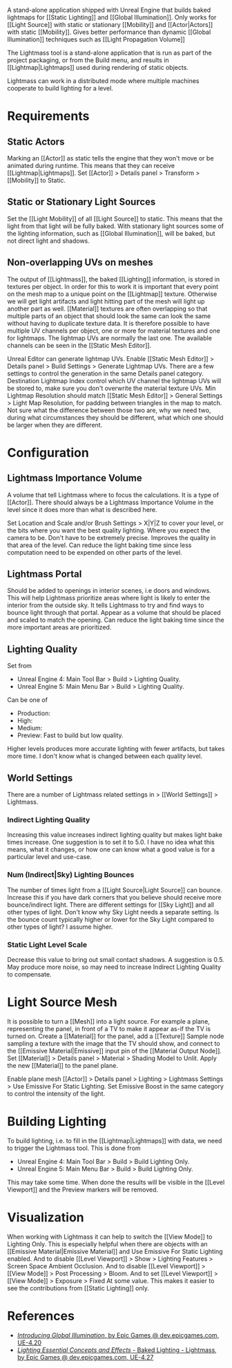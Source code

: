 A stand-alone application shipped with Unreal Engine that builds baked lightmaps for [[Static Lighting]] and [[Global Illumination]].
Only works for [[Light Source]] with static or stationary [[Mobility]] and [[Actor|Actors]] with static [[Mobility]].
Gives better performance than dynamic [[Global Illumination]] techniques such as [[Light Propagation Volume]]

The Lightmass tool is a stand-alone application that is run as part of the project packaging, or from the Build menu, and results in [[Lightmap|Lightmaps]] used during rendering of static objects.

Lightmass can work in a distributed mode where multiple machines cooperate to build lighting for a level.

# Requirements

## Static Actors

Marking an [[Actor]] as static tells the engine that they won't move or be animated during runtime.
This means that they can receive [[Lightmap|Lightmaps]].
Set [[Actor]] > Details panel > Transform > [[Mobility]] to Static.


## Static or Stationary Light Sources

Set the [[Light Mobility]] of all [[Light Source]] to static.
This means that the light from that light will be fully baked.
With stationary light sources some of the lighting information, such as [[Global Illumination]], will be baked, but not direct light and shadows.



## Non-overlapping UVs on meshes

The output of [[Lightmass]], the baked [[Lighting]] information, is stored in textures per object.
In order for this to work it is important that every point on the mesh map to a unique point on the [[Lightmap]] texture.
Otherwise we will get light artifacts and light hitting part of the mesh will light up another part as well.
[[Material]] textures are often overlapping so that multiple parts of an object that should look the same can look the same without having to duplicate texture data.
It is therefore possible to have multiple UV channels per object, one or more for material textures and one for lightmaps.
The lightmap UVs are normally the last one.
The available channels can be seen in the [[Static Mesh Editor]].

Unreal Editor can generate lightmap UVs.
Enable [[Static Mesh Editor]] > Details panel > Build Settings > Generate Lightmap UVs.
There are a few settings to control the generation in the same Details panel category.
Destination Lightmap Index control which UV channel the lightmap UVs will be stored to, make sure you don't overwrite the material texture UVs.
Min Lightmap Resolution should match [[Static Mesh Editor]] > General Settings > Light Map Resolution, for padding between triangles in the map to match.
Not sure what the difference between those two are, why we need two, during what circumstances they should be different, what which one should be larger when they are different.


# Configuration

## Lightmass Importance Volume

A volume that tell Lightmass where to focus the calculations.
It is a type of [[Actor]].
There should always be a Lightmass Importance Volume in the level since it does more than what is described here.

Set Location and Scale and/or Brush Settings > X|Y|Z to cover your level, or the bits where you want the best quality lighting.
Where you expect the camera to be.
Don't have to be extremely precise.
Improves the quality in that area of the level.
Can reduce the light baking time since less computation need to be expended on other parts of the level.



## Lightmass Portal

Should be added to openings in interior scenes, i.e doors and windows.
This will help Lightmass prioritize areas where light is likely to enter the interior from the outside sky.
It tells Lightmass to try and find ways to bounce light through that portal.
Appear as a volume that should be placed and scaled to match the opening.
Can reduce the light baking time since the more important areas are prioritized.


## Lighting Quality

Set from
- Unreal Engine 4: Main Tool Bar > Build > Lighting Quality.
- Unreal Engine 5: Main Menu Bar > Build > Lighting Quality.

Can be one of
- Production:
- High:
- Medium:
- Preview: Fast to build but low quality.

Higher levels produces more accurate lighting with fewer artifacts, but takes more time.
I don't know what is changed between each quality level.


## World Settings

There are a number of Lightmass related settings in > [[World Settings]] > Lightmass.

### Indirect Lighting Quality

Increasing this value increases indirect lighting quality but makes light bake times increase.
One suggestion is to set it to 5.0.
I have no idea what this means, what it changes, or how one can know what a good value is for a particular level and use-case.

### Num (Indirect|Sky) Lighting Bounces

The number of times light from a [[Light Source|Light Source]] can bounce.
Increase this if you have dark corners that you believe should receive more bounce/indirect light.
There are different settings for [[Sky Light]] and all other types of light.
Don't know why Sky Light needs a separate setting.
Is the bounce count typically higher or lower for the Sky Light compared to other types of light?
I assume higher.

### Static Light Level Scale

Decrease this value to bring out small contact shadows.
A suggestion is 0.5.
May produce more noise, so may need to increase Indirect Lighting Quality to compensate.


# Light Source Mesh

It is possible to turn a [[Mesh]] into a light source.
For example a plane, representing the panel, in front of a TV to make it appear as-if the TV is turned on.
Create a [[Material]] for the panel, add a [[Texture]] Sample node sampling a texture with the image that the TV should show, and connect to the [[Emissive Material|Emissive]] input pin of the [[Material Output Node]].
Set [[Material]] > Details panel > Material > Shading Model  to Unlit.
Apply the new [[Material]] to the panel plane.

Enable plane mesh [[Actor]] > Details panel > Lighting > Lightmass Settings > Use Emissive For Static Lighting.
Set Emissive Boost in the same category to control the intensity of the light.

# Building Lighting

To build lighting, i.e. to fill in the [[Lightmap|Lightmaps]] with data, we need to trigger the Lightmass tool.
This is done from
- Unreal Engine 4: Main Tool Bar > Build > Build Lighting Only.
- Unreal Engine 5: Main Menu Bar > Build > Build Lighting Only.

This may take some time.
When done the results will be visible in the [[Level Viewport]] and the Preview markers will be removed.


# Visualization

When working with Lightmass it can help to switch the [[View Mode]] to Lighting Only.
This is especially helpful when there are objects with an [[Emissive Material|Emissive Material]] and Use Emissive For Static Lighting enabled.
And to disable [[Level Viewport]] > Show > Lighting Features > Screen Space Ambient Occlusion.
And to disable [[Level Viewport]] > [[View Mode]] > Post Processing > Bloom.
And to set [[Level Viewport]] > [[View Mode]] > Exposure > Fixed At some value.
This makes it easier to see the contributions from [[Static Lighting]] only.



# References

- [_Introducing Global Illumination_, by Epic Games @ dev.epicgames.com, UE-4.20](https://dev.epicgames.com/community/learning/courses/yon/introducing-global-illumination/yo8/introduction-to-global-illumination)
- [_Lighting Essential Concepts and Effects_ - Baked Lighting - Lightmass, by Epic Games @ dev.epicgames.com, UE-4.27](https://dev.epicgames.com/community/learning/courses/Xwp/lighting-essential-concepts-and-effects/229/baked-lighting-lightmass)
